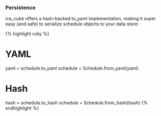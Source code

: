 ### Persistence

ice_cube offers a hash-backed to_yaml implementation, making it super easy (and safe) to serialize schedule objects to your data store:

{% highlight ruby %}
# YAML
yaml = schedule.to_yaml
schedule = Schedule.from_yaml(yaml)

# Hash
hash = schedule.to_hash
schedule = Schedule.from_hash(hash)
{% endhighlight %}